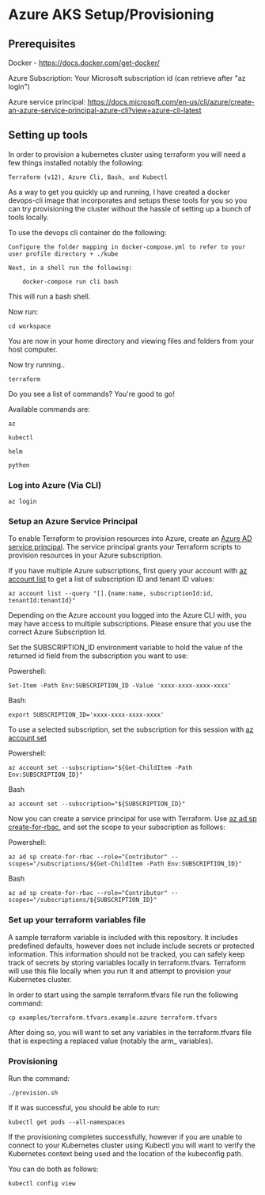 # Azure AKS Setup/Provisioning

## Prerequisites

Docker - https://docs.docker.com/get-docker/    

Azure Subscription: Your Microsoft subscription id (can retrieve after "az login")

Azure service principal: https://docs.microsoft.com/en-us/cli/azure/create-an-azure-service-principal-azure-cli?view=azure-cli-latest

## Setting up tools

In order to provision a kubernetes cluster using terraform you will need a few things installed notably the following:

    Terraform (v12), Azure Cli, Bash, and Kubectl

As a way to get you quickly up and running, I have created a docker devops-cli image that incorporates and setups these tools for you so you can try provisioning the cluster without the hassle of setting up a bunch of tools locally.

To use the devops cli container do the following:  

    Configure the folder mapping in docker-compose.yml to refer to your user profile directory + ./kube

    Next, in a shell run the following:     

        docker-compose run cli bash   

This will run a bash shell.

Now run:

    cd workspace

You are now in your home directory and viewing files and folders from your host computer.       

Now try running..

    terraform

Do you see a list of commands? You're good to go!

Available commands are: 

    az

    kubectl

    helm

    python

### Log into Azure (Via CLI)

```
az login
```

### Setup an Azure Service Principal

To enable Terraform to provision resources into Azure, create an [Azure AD service principal](https://docs.microsoft.com/en-us/cli/azure/create-an-azure-service-principal-azure-cli). The service principal grants your Terraform scripts to provision resources in your Azure subscription.

If you have multiple Azure subscriptions, first query your account with [az account list](https://docs.microsoft.com/en-us/cli/azure/account#az-account-list) to get a list of subscription ID and tenant ID values:

```
az account list --query "[].{name:name, subscriptionId:id, tenantId:tenantId}"
```

Depending on the Azure account you logged into the Azure CLI with, you may have access to multiple subscriptions. Please ensure that you use the correct Azure Subscription Id.

Set the SUBSCRIPTION_ID environment variable to hold the value of the returned id field from the subscription you want to use:

Powershell:
```
Set-Item -Path Env:SUBSCRIPTION_ID -Value 'xxxx-xxxx-xxxx-xxxx'
```

Bash:
```
export SUBSCRIPTION_ID='xxxx-xxxx-xxxx-xxxx'
```

To use a selected subscription, set the subscription for this session with [az account set](https://docs.microsoft.com/en-us/cli/azure/account#az-account-set)    

Powershell:
```
az account set --subscription="${Get-ChildItem -Path Env:SUBSCRIPTION_ID}"
```

Bash
```
az account set --subscription="${SUBSCRIPTION_ID}"
```

Now you can create a service principal for use with Terraform. Use [az ad sp create-for-rbac](https://docs.microsoft.com/en-us/cli/azure/ad/sp#az-ad-sp-create-for-rbac), and set the scope to your subscription as follows:

Powershell:
```
az ad sp create-for-rbac --role="Contributor" --scopes="/subscriptions/${Get-ChildItem -Path Env:SUBSCRIPTION_ID}"
```

Bash
```
az ad sp create-for-rbac --role="Contributor" --scopes="/subscriptions/${SUBSCRIPTION_ID}"
```

### Set up your terraform variables file

A sample terraform variable is included with this repository. It includes predefined defaults, however does not include include secrets or protected information. This information should not be tracked, you can safely keep track of secrets by storing variables locally in terraform.tfvars. Terraform will use this file locally when you run it and attempt to provision your Kubernetes cluster.

In order to start using the sample terraform.tfvars file run the following command:

    cp examples/terraform.tfvars.example.azure terraform.tfvars

After doing so, you will want to set any variables in the terraform.tfvars file that is expecting a replaced value (notably the arm_ variables).

### Provisioning

Run the command:

    ./provision.sh

If it was successful, you should be able to run:

    kubectl get pods --all-namespaces

If the provisioning completes successfully, however if you are unable to connect to your Kubernetes cluster using Kubectl you will want to verify the Kubernetes context being used and the location of the kubeconfig path.

You can do both as follows:     

    kubectl config view